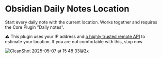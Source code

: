 # Obsidian Daily Notes Location

Start every daily note with the current location. Works together and requires the Core Plugin "Daily notes".

⚠️ This plugin uses your IP address and [a highly trusted remote API](https://ipinfo.io/) to estimate your location. If you are not comfortable with this, stop now. 

![CleanShot 2025-05-07 at 15 48 33@2x](https://github.com/user-attachments/assets/6e256048-a963-4cf1-9e87-cf10d63e0845)
